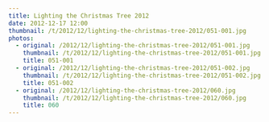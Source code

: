 ```yaml
---
title: Lighting the Christmas Tree 2012
date: 2012-12-17 12:00
thumbnail: /t/2012/12/lighting-the-christmas-tree-2012/051-001.jpg
photos:
  - original: /2012/12/lighting-the-christmas-tree-2012/051-001.jpg
    thumbnail: /t/2012/12/lighting-the-christmas-tree-2012/051-001.jpg
    title: 051-001
  - original: /2012/12/lighting-the-christmas-tree-2012/051-002.jpg
    thumbnail: /t/2012/12/lighting-the-christmas-tree-2012/051-002.jpg
    title: 051-002
  - original: /2012/12/lighting-the-christmas-tree-2012/060.jpg
    thumbnail: /t/2012/12/lighting-the-christmas-tree-2012/060.jpg
    title: 060
---
```

